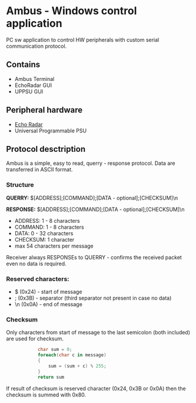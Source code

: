 # Ambus - Windows control application
PC sw application to control HW peripherals with custom serial communication protocol.

## Contains
- Ambus Terminal
- EchoRadar GUI
- UPPSU GUI

## Peripheral hardware
- [Echo Radar](https://github.com/VasiKisha/Ambus---EchoRadar)
- Universal Programmable PSU

## Protocol desctription
Ambus is a simple, easy to read, querry - response protocol. Data are transferred in ASCII format.

### Structure
**QUERRY:** $[ADDRESS];[COMMAND];[DATA - optional];[CHECKSUM]\n

**RESPONSE:** $[ADDRESS];[COMMAND];[DATA - optional];[CHECKSUM]\n

- ADDRESS:  1 - 8 characters
- COMMAND:  1 - 8 characters
- DATA:     0 - 32 characters
- CHECKSUM: 1 character
- max 54 characters per message

Receiver always RESPONSEs to QUERRY - confirms the received packet even no data is required.

### Reserved characters:
- $ (0x24) - start of message
- ; (0x3B) - separator (third separator not present in case no data)
- \n (0x0A) - end of message

### Checksum
Only characters from start of message to the last semicolon (both included) are used for checksum.
```c#
            char sum = 0;
            foreach(char c in message)
            {
                sum = (sum + c) % 255;
            }
            return sum
```
If result of checksum is reserved character (0x24, 0x3B or 0x0A) then the checksum is summed with 0x80.
